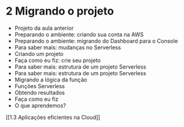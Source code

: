 # 2 Migrando o projeto
- Projeto da aula anterior
- Preparando o ambiente: criando sua conta na AWS
- Preparando o ambiente: migrando do Dashboard para o Console
- Para saber mais: mudanças no Serverless
- Criando um projeto
- Faça como eu fiz: crie seu projeto
- Para saber mais: estrutura de um projeto Serverless
- Para saber mais: estrutura de um projeto Serverless
- Migrando a lógica da função
- Funções Serverless
- Obtendo resultados
- Faça como eu fiz
- O que aprendemos?

[[1.3 Aplicações eficientes na Cloud]]